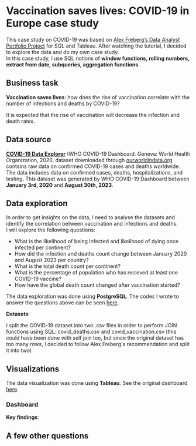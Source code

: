 # Vaccination saves lives: COVID-19 in Europe case study
This case study on COVID-19 was based on [Alex Freberg’s Data Analyst Portfolio Project](https://youtu.be/qfyynHBFOsM?si=NCAmQc_-GDOsZLSz) for SQL and Tableau. After watching the tutorial, I decided to explore the data and do my own case study.  
In this case study, I use SQL notions of **window functions, rolling numbers, extract from date, subqueries, aggregation functions**.

## Business task
**Vaccination saves lives**: how does the rise of vaccination correlate with the number of infections and deaths by COVID-19? 

It is expected that the rise of vaccination will decrease the infection and death rates.

## Data source
**[COVID-19 Data Explorer](https://ourworldindata.org/explorers/coronavirus-data-explorer?zoomToSelection=true&time=2020-03-01..latest&facet=none&country=USA~GBR~CAN~DEU~ITA~IND&pickerSort=asc&pickerMetric=location&Metric=Confirmed+cases&Interval=7-day+rolling+average&Relative+to+Population=true&Color+by+test+positivity=false)** (WHO COVID-19 Dashboard. Geneva: World Health Organization, 2020, dataset downloaded through [ourworldindata.org](ourworldindata.org) contains raw data on confirmed COVID-19 cases and deaths worldwide.
The data includes data on confirmed cases, deaths, hospitalizations, and testing. This dataset was generated by WHO COVID-19 Dashboard between **January 3rd, 2020** and **August 30th, 2023**.  


## Data exploration

In order to get insights on the data, I need to analyse the datasets and identify the correlation between vaccination and infections and deaths.  
I will explore the following questions:  

- What is the likelihood of being infected and likelihood of dying once infected per continent?
- How did the infection and deaths count change between January 2020 and August 2023 per country?
- What is the total death count per continent?
- What is the percentage of population who has recieved at least one COVID-19 vaccine?
- How have the global death count changed after vaccination started?


The data exploration was done using **PostgreSQL**.
The codes I wrote to answer the questions above can be seen [here](https://github.com/marianaobmorais/covid_data_exploration/blob/main/covid_data_exploration.sql).  

**Datasets**:  

I split the COVID-19 dataset into two .csv files in order to perform JOIN functions using SQL: covid_deaths.csv and covid_vaccination.csv (this could have been done with self join too, but since the original dataset has too many rows, I decided to follow Alex Freberg's recommendation and split it into two)

## Visualizations

The data visualization was done using **Tableau**. See the original dashboard [here](https://public.tableau.com/app/profile/mariana.morais1044/viz/Book1_16946533694530/Dashboard14).

### Dashboard


**Key findings**:

## A few other questions
